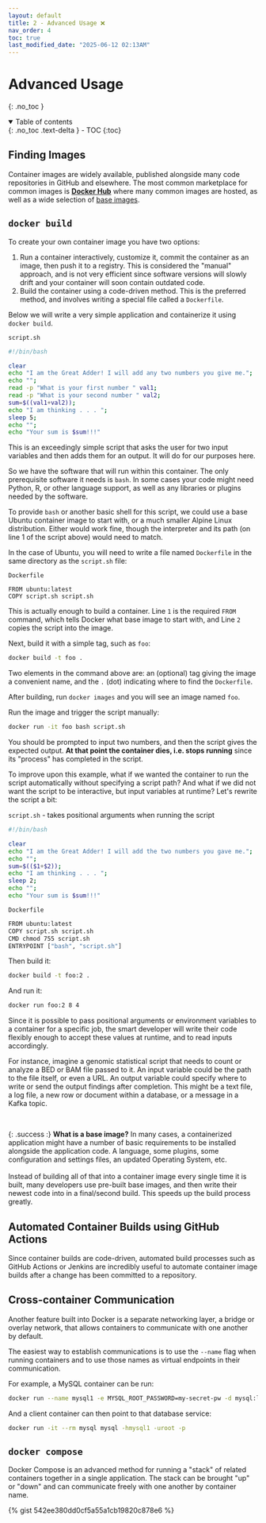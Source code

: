 ```yaml
---
layout: default
title: 2 - Advanced Usage ❌
nav_order: 4
toc: true
last_modified_date: "2025-06-12 02:13AM"
---
```


# Advanced Usage
{: .no_toc }

<details open markdown="block">
  <summary>
    Table of contents
  </summary>
  {: .no_toc .text-delta }
- TOC
{:toc}
</details>

## Finding Images

Container images are widely available, published alongside many code repositories in GitHub and elsewhere. The most common marketplace for common images is [**Docker Hub**](https://hub.docker.com/) where many common images are hosted, as well as a wide selection of [base images](#base-image).

## `docker build`

To create your own container image you have two options:

1. Run a container interactively, customize it, commit the container as an image, then push it to a registry. This is considered the "manual" approach, and is not very efficient since software versions will slowly drift and your container will soon contain outdated code.
2. Build the container using a code-driven method. This is the preferred method, and involves writing a special file called a `Dockerfile`. 

Below we will write a very simple application and containerize it using `docker build`.

`script.sh`

```bash
#!/bin/bash

clear
echo "I am the Great Adder! I will add any two numbers you give me.";
echo "";
read -p "What is your first number " val1;
read -p "What is your second number " val2;
sum=$((val1+val2));
echo "I am thinking . . . ";
sleep 5;
echo "";
echo "Your sum is $sum!!!"
```

This is an exceedingly simple script that asks the user for two input variables and then adds them for an output. It will do for our purposes here.

So we have the software that will run within this container. The only prerequisite software it needs is `bash`. In some cases your code might need Python, R, or other language support, as well as any libraries or plugins needed by the software.

To provide `bash` or another basic shell for this script, we could use a base Ubuntu container image to start with, or a much smaller Alpine Linux distribution. Either would work fine, though the interpreter and its path (on line 1 of the script above) would need to match.

In the case of Ubuntu, you will need to write a file named `Dockerfile` in the same directory as the `script.sh` file:

```Dockerfile```

```
FROM ubuntu:latest
COPY script.sh script.sh
```

This is actually enough to build a container. Line `1` is the required `FROM` command, which tells Docker what base image to start with, and Line `2` copies the script into the image.

Next, build it with a simple tag, such as `foo`:

```bash
docker build -t foo .
```

Two elements in the command above are: an (optional) tag giving the image a convenient name, and the `.` (dot) indicating where to find the `Dockerfile`.

After building, run `docker images` and you will see an image named `foo`.

Run the image and trigger the script manually:

```bash
docker run -it foo bash script.sh
```

You should be prompted to input two numbers, and then the script gives the expected output. **At that point the container dies, i.e. stops running** since its "process" has completed in the script.

To improve upon this example, what if we wanted the container to run the script automatically without specifying a script path? And what if we did not want the script to be interactive, but input variables at runtime? Let's rewrite the script a bit:

`script.sh` - takes positional arguments when running the script

```bash
#!/bin/bash

clear
echo "I am the Great Adder! I will add the two numbers you gave me.";
echo "";
sum=$(($1+$2));
echo "I am thinking . . . ";
sleep 2;
echo "";
echo "Your sum is $sum!!!"
```

`Dockerfile`

```bash
FROM ubuntu:latest
COPY script.sh script.sh
CMD chmod 755 script.sh
ENTRYPOINT ["bash", "script.sh"]
```

Then build it:

```bash
docker build -t foo:2 .
```

And run it:

```bash
docker run foo:2 8 4
```

Since it is possible to pass positional arguments or environment variables to a container for a specific job, the smart developer will write their code flexibly enough to accept these values at runtime, and to read inputs accordingly.

For instance, imagine a genomic statistical script that needs to count or analyze a BED or BAM file passed to it. An input variable could be the path to the file itself, or even a URL. An output variable could specify where to write or send the output findings after completion. This might be a text file, a log file, a new row or document within a database, or a message in a Kafka topic.

<a id="base-image">&nbsp;</a>

{: .success :}
**What is a base image?**
In many cases, a containerized application might have a number of basic requirements to be installed alongside the application code. A language, some plugins, some configuration and settings files, an updated Operating System, etc. 
<br /><br />
Instead of building all of that into a container image every single time it is built, many developers use pre-built base images, and then write their newest code into in a final/second build. This speeds up the build process greatly.

## Automated Container Builds using GitHub Actions

Since container builds are code-driven, automated build processes such as GitHub Actions or Jenkins are incredibly useful to automate container image builds after a change has been committed to a repository.

## Cross-container Communication

Another feature built into Docker is a separate networking layer, a bridge or overlay network, that allows containers to communicate with one another by default.

The easiest way to establish communications is to use the `--name` flag when running containers and to use those names as virtual endpoints in their communication.

For example, a MySQL container can be run:

```bash
docker run --name mysql1 -e MYSQL_ROOT_PASSWORD=my-secret-pw -d mysql:latest
```

And a client container can then point to that database service:

```bash
docker run -it --rm mysql mysql -hmysql1 -uroot -p
```

## `docker compose`

Docker Compose is an advanced method for running a "stack" of related containers together in a single application. The stack can be brought "up" or "down" and can communicate freely with one another by container name.

 {% gist 542ee380dd0cf5a55a1cb19820c878e6 %}